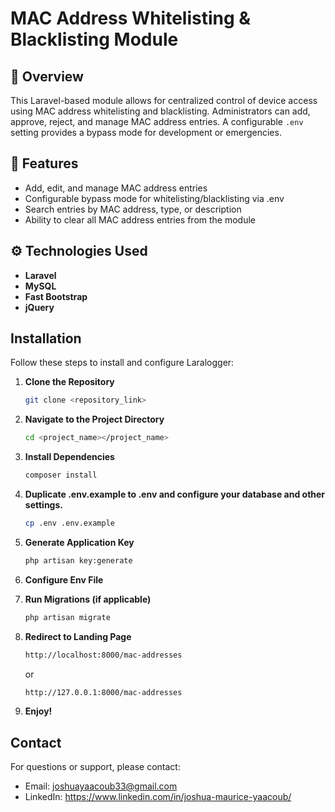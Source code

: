 # MAC Address Whitelisting & Blacklisting Module

## 📌 Overview

This Laravel-based module allows for centralized control of device access using MAC address whitelisting and blacklisting. Administrators can add, approve, reject, and manage MAC address entries. A configurable `.env` setting provides a bypass mode for development or emergencies.

## 🚀 Features

- Add, edit, and manage MAC address entries
- Configurable bypass mode for whitelisting/blacklisting via .env
- Search entries by MAC address, type, or description
- Ability to clear all MAC address entries from the module

## ⚙️ Technologies Used

- **Laravel**
- **MySQL**
- **Fast Bootstrap**
- **jQuery**


## Installation

Follow these steps to install and configure Laralogger:

1. **Clone the Repository**

   ```bash
   git clone <repository_link>
   ```
2. **Navigate to the Project Directory**
   ```bash
   cd <project_name></project_name>
   ```
3. **Install Dependencies**
   ```bash
   composer install
   ```
4. **Duplicate .env.example to .env and configure your database and other settings.**
   ```bash
   cp .env .env.example

5. **Generate Application Key**
   ```bash
   php artisan key:generate
   ```

6. **Configure Env File**
7. **Run Migrations (if applicable)**
   ```bash
   php artisan migrate
   ```
8. **Redirect to Landing Page**
   ```bash
   http://localhost:8000/mac-addresses
   ```
   or
   ```bash
   http://127.0.0.1:8000/mac-addresses
   ```
9. **Enjoy!**

## Contact
For questions or support, please contact:
* Email: joshuayaacoub33@gmail.com
* LinkedIn: https://www.linkedin.com/in/joshua-maurice-yaacoub/
